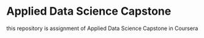 # Applied Data Science Capstone
this repository is assignment of Applied Data Science Capstone in Coursera
